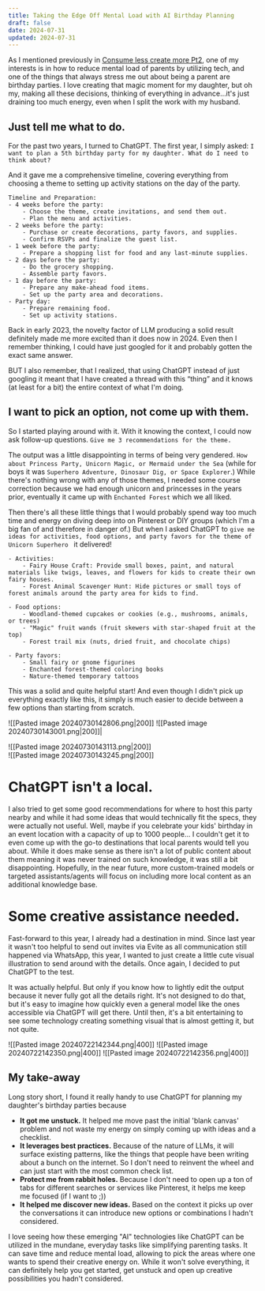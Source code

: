```yaml
---
title: Taking the Edge Off Mental Load with AI Birthday Planning
draft: false
date: 2024-07-31
updated: 2024-07-31
---
```

As I mentioned previously in [Consume less create more Pt2](Consume%20less%20create%20more%20Pt2.md), one of my interests is in how to reduce mental load of parents by utilizing tech, and one of the things that always stress me out about being a parent are birthday parties. I love creating that magic moment for my daughter, but oh my, making all these decisions, thinking of everything in advance…it's just draining too much energy, even when I split the work with my husband.
## Just tell me what to do.
For the past two years, I turned to ChatGPT. The first year, I simply asked: 
```I want to plan a 5th birthday party for my daughter. What do I need to think about?```

And it gave me a comprehensive timeline, covering everything from choosing a theme to setting up activity stations on the day of the party. 

```
Timeline and Preparation:
- 4 weeks before the party:
	- Choose the theme, create invitations, and send them out.
	- Plan the menu and activities.
- 2 weeks before the party:
	- Purchase or create decorations, party favors, and supplies.
	- Confirm RSVPs and finalize the guest list.
- 1 week before the party:
	- Prepare a shopping list for food and any last-minute supplies.
- 2 days before the party:
	- Do the grocery shopping.
	- Assemble party favors.
- 1 day before the party:
	- Prepare any make-ahead food items.
	- Set up the party area and decorations.
- Party day:
	- Prepare remaining food.
	- Set up activity stations.
```

Back in early 2023, the novelty factor of LLM producing a solid result definitely made me more excited than it does now in 2024. Even then I remember thinking, I could have just googled for it and probably gotten the exact same answer. 

BUT I also remember, that I realized, that using ChatGPT instead of just googling it meant that I have created a thread with this “thing” and it knows (at least for a bit) the entire context of what I'm doing. 
## I want to pick an option, not come up with them.
So I started playing around with it. With it knowing the context, I could now ask follow-up questions.  ```Give me 3 recommendations for the theme.```

The output was a little disappointing in terms of being very gendered. ```How about Princess Party, Unicorn Magic, or Mermaid under the Sea``` (while for boys it was ```Superhero Adventure, Dinosaur Dig, or Space Explorer```.) While there's nothing wrong with any of those themes, I needed some course correction because we had enough unicorn and princesses in the years prior, eventually it came up with ```Enchanted Forest``` which we all liked. 

Then there's all these little things that I would probably spend way too much time and energy on diving deep into on Pinterest or DIY groups (which I'm a big fan of and therefore in danger of.) But when I asked ChatGPT to ```give me ideas for activities, food options, and party favors for the theme of Unicorn Superhero ``` it delivered!

```
- Activities:
    - Fairy House Craft: Provide small boxes, paint, and natural materials like twigs, leaves, and flowers for kids to create their own fairy houses.
    - Forest Animal Scavenger Hunt: Hide pictures or small toys of forest animals around the party area for kids to find.
    
- Food options:
    - Woodland-themed cupcakes or cookies (e.g., mushrooms, animals, or trees)
    - "Magic" fruit wands (fruit skewers with star-shaped fruit at the top)
    - Forest trail mix (nuts, dried fruit, and chocolate chips)

- Party favors:
    - Small fairy or gnome figurines
    - Enchanted forest-themed coloring books
    - Nature-themed temporary tattoos
```

This was a solid and quite helpful start! And even though I didn't pick up everything exactly like this, it simply is much easier to decide between a few options than starting from scratch. 


![[Pasted image 20240730142806.png|200]]
![[Pasted image 20240730143001.png|200]]|


![[Pasted image 20240730143113.png|200]]\
![[Pasted image 20240730143245.png|200]]
# ChatGPT isn't a local.
I also tried to get some good recommendations for where to host this party nearby and while it had some ideas that would technically fit the specs, they were actually not useful. Well, maybe if you celebrate your kids' birthday in an event location with a capacity of up to 1000 people...  I couldn't get it to even come up with the go-to destinations that local parents would tell you about. While it does make sense as there isn't a lot of public content about them meaning it was never trained on such knowledge, it was still a bit disappointing. Hopefully, in the near future, more custom-trained models or targeted assistants/agents will focus on including more local content as an additional knowledge base.

# Some creative assistance needed.
Fast-forward to this year, I already had a destination in mind. Since last year it wasn't too helpful to send out invites via Evite as all communication still happened via WhatsApp, this year, I wanted to just create a little cute visual illustration to send around with the details. Once again, I decided to put ChatGPT to the test. 

It was actually helpful. But only if you know how to lightly edit the output because it never fully got all the details right. It's not designed to do that, but it's easy to imagine how quickly even a general model like the ones accessible via ChatGPT will get there. Until then, it's a bit entertaining to see some technology creating something visual that is almost getting it, but not quite.

![[Pasted image 20240722142344.png|400]]
![[Pasted image 20240722142350.png|400]]
![[Pasted image 20240722142356.png|400]]

## My take-away
Long story short, I found it really handy to use ChatGPT for planning my daughter's birthday parties because
- **It got me unstuck.**  It helped me move past the initial 'blank canvas' problem and not waste my energy on simply coming up with ideas and a checklist.
- **It leverages best practices.** Because of the nature of LLMs, it will surface existing patterns, like the things that people have been writing about a bunch on the internet. So I don't need to reinvent the wheel and can just start with the most common check list.
- **Protect me from rabbit holes.** Because I don't need to open up a ton of tabs for different searches or services like Pinterest, it helps me keep me focused (if I want to ;))
- **It helped me discover new ideas.** Based on the context it picks up over the conversations it can introduce new options or combinations I hadn't considered. 

I love seeing how these emerging "AI" technologies like ChatGPT can be utilized in the mundane, everyday tasks like simplifying parenting tasks. It can save time and reduce mental load, allowing to pick the areas where one wants to spend their creative energy on. While it won't solve everything, it can definitely help you get started, get unstuck and open up creative possibilities you hadn't considered.


